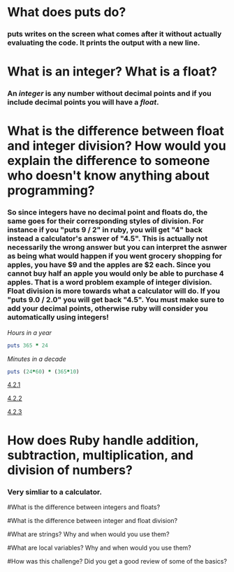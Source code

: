 # What does puts do?

### puts writes on the screen what comes after it without actually evaluating the code. It prints the output with a new line.

# What is an integer? What is a float?

### An *integer* is any number without decimal points and if you include decimal points you will have a *float*.

# What is the difference between float and integer division? How would you explain the difference to someone who doesn't know anything about programming?

### So since integers have no decimal point and floats do, the same goes for their corresponding styles of division. For instance if you "puts 9 / 2" in ruby, you will get "4" back instead a calculator's answer of "4.5". This is actually not necessarily the wrong answer but you can interpret the asnwer as being what would happen if you went grocery shopping for apples, you have $9 and the apples are $2 each. Since you cannot buy half an apple you would only be able to purchase 4 apples. That is a word problem example of integer division. Float division is more towards what a calculator will do. If you "puts 9.0 / 2.0" you will get back "4.5". You must make sure to add your decimal points, otherwise ruby will consider you automatically using integers! 


*Hours in a year*

```Ruby
puts 365 * 24
```

*Minutes in a decade*

```Ruby
puts (24*60) * (365*10) 
```

[4.2.1](https://github.com/Tooconfident/phase-0/blob/master/week-4/defining-variables.rb/ "4.2.1")

[4.2.2](https://github.com/Tooconfident/phase-0/blob/master/week-4/simple-string.rb/ "4.2.2")

[4.2.3](https://github.com/Tooconfident/phase-0/blob/master/week-4/basic-math.rb/ "4.2.3")

# How does Ruby handle addition, subtraction, multiplication, and division of numbers?
### Very simliar to a calculator. 

#What is the difference between integers and floats?

#What is the difference between integer and float division?

#What are strings? Why and when would you use them?

#What are local variables? Why and when would you use them?

#How was this challenge? Did you get a good review of some of the basics?